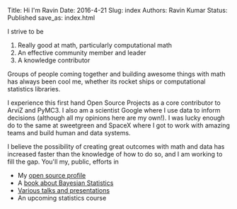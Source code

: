 Title: Hi I'm Ravin
Date: 2016-4-21 
Slug:  index
Authors: Ravin Kumar
Status: Published
save_as: index.html 

I strive to be

1. Really good at math, particularly computational math
2. An effective community member and leader
3. A knowledge contributor

Groups of people coming together and building awesome things with math
has always been cool me, whether its rocket ships or computational statistics libraries.

I experience this first hand Open Source Projects as a core contributor to ArviZ and PyMC3.
I also am a scientist Google where I use data to inform decisions (although all my opinions here are my own!).
I was lucky enough do to the same at sweetgreen and SpaceX where I got to work with amazing
teams and build human and data systems.

I believe the possibility of creating great outcomes with math and data has increased faster than
the knowledge of how to do so, and I am working to fill the gap. You'll my, public,
efforts in

* My [open source profile](https://github.com/canyon289)
* A [book about Bayesian Statistics](https://www.routledge.com/Bayesian-Modeling-and-Computation-in-Python/Martin-Kumar-Lao/p/book/9780367894368)
* [Various talks and presentations]({filename}/pages/Talks.md)
* An upcoming statistics course
